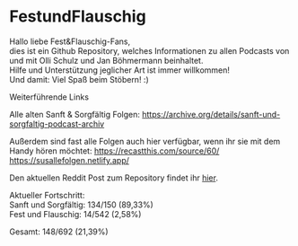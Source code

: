 # FestundFlauschig
Hallo liebe Fest&Flauschig-Fans,  
dies ist ein Github Repository, welches Informationen zu allen Podcasts von und mit Olli Schulz und Jan Böhmermann beinhaltet.  
Hilfe und Unterstützung jeglicher Art ist immer willkommen!  
Und damit: Viel Spaß beim Stöbern! :) 

Weiterführende Links 

Alle alten Sanft & Sorgfältig Folgen: https://archive.org/details/sanft-und-sorgfaltig-podcast-archiv  

Außerdem sind fast alle Folgen auch hier verfügbar, wenn ihr sie mit dem Handy hören möchtet:
https://recastthis.com/source/60/  
https://susallefolgen.netlify.app/

Den aktuellen Reddit Post zum Repository findet ihr [hier](https://www.reddit.com/r/FestundFlauschig/comments/17zqr9m/update_fest_flauschig_wiki/).

Aktueller Fortschritt:  
Sanft und Sorgfältig: 134/150 (89,33%)  
Fest und Flauschig: 14/542 (2,58%)  

Gesamt: 148/692 (21,39%)

